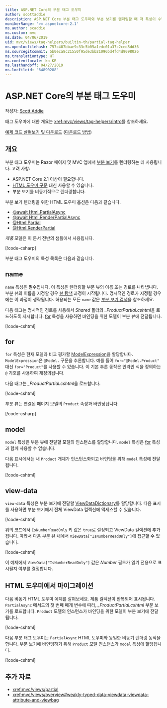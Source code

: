 ```yaml
---
title: ASP.NET Core의 부분 태그 도우미
author: scottaddie
description: ASP.NET Core 부분 태그 도우미와 부분 보기를 렌더링할 때 각 특성이 수행하는 역할을 알아봅니다.
monikerRange: '>= aspnetcore-2.1'
ms.author: scaddie
ms.custom: mvc
ms.date: 04/06/2019
uid: mvc/views/tag-helpers/builtin-th/partial-tag-helper
ms.openlocfilehash: 757c407bbae9c33c5b05a1edc01a37c2ced8dd36
ms.sourcegitcommit: 5b0eca8c21550f95de3bb21096bd4fd4d9098026
ms.translationtype: HT
ms.contentlocale: ko-KR
ms.lasthandoff: 04/27/2019
ms.locfileid: "64890288"
---
```

# <a name="partial-tag-helper-in-aspnet-core"></a>ASP.NET Core의 부분 태그 도우미

작성자: [Scott Addie](https://github.com/scottaddie)

태그 도우미에 대한 개요는 <xref:mvc/views/tag-helpers/intro>를 참조하세요.

[예제 코드 살펴보기 및 다운로드](https://github.com/aspnet/AspNetCore.Docs/tree/master/aspnetcore/mvc/views/tag-helpers/built-in/samples) ([다운로드 방법](xref:index#how-to-download-a-sample))

## <a name="overview"></a>개요

부분 태그 도우미는 Razor 페이지 및 MVC 앱에서 [부분 보기](xref:mvc/views/partial)를 렌더링하는 데 사용됩니다. 고려 사항:

* ASP.NET Core 2.1 이상이 필요합니다.
* [HTML 도우미 구문](xref:mvc/views/partial#reference-a-partial-view) 대신 사용할 수 있습니다.
* 부분 보기를 비동기적으로 렌더링합니다.

부분 보기 렌더링을 위한 HTML 도우미 옵션은 다음과 같습니다.

* [@await Html.PartialAsync](/dotnet/api/microsoft.aspnetcore.mvc.rendering.htmlhelperpartialextensions.partialasync)
* [@await Html.RenderPartialAsync](/dotnet/api/microsoft.aspnetcore.mvc.rendering.htmlhelperpartialextensions.renderpartialasync)
* [@Html.Partial](/dotnet/api/microsoft.aspnetcore.mvc.rendering.htmlhelperpartialextensions.partial)
* [@Html.RenderPartial](/dotnet/api/microsoft.aspnetcore.mvc.rendering.htmlhelperpartialextensions.renderpartial)

*제품* 모델은 이 문서 전반의 샘플에서 사용됩니다.

[!code-csharp[](samples/TagHelpersBuiltIn/Models/Product.cs)]

부분 태그 도우미의 특성 목록은 다음과 같습니다.

## <a name="name"></a>name

`name` 특성은 필수입니다. 이 특성은 렌더링할 부분 뷰의 이름 또는 경로를 나타냅니다. 부분 뷰의 이름을 지정할 경우 [뷰 탐색](xref:mvc/views/overview#view-discovery) 과정이 시작됩니다. 명시적인 경로가 지정될 경우에는 이 과정이 생략됩니다. 허용되는 모든 `name` 값은 [부분 보기 검색](xref:mvc/views/partial#partial-view-discovery)을 참조하세요.

다음 태그는 명시적인 경로를 사용해서 *Shared* 폴더의 *_ProductPartial.cshtml*을 로드하도록 지시합니다. [for](#for) 특성을 사용하면 바인딩을 위한 모델이 부분 뷰에 전달됩니다.

[!code-cshtml[](samples/TagHelpersBuiltIn/Pages/Product.cshtml?name=snippet_Name)]

## <a name="for"></a>for

`for` 특성은 현재 모델과 비교 평가할 [ModelExpression](/dotnet/api/microsoft.aspnetcore.mvc.viewfeatures.modelexpression)을 할당합니다. `ModelExpression`은 `@Model.` 구문을 추론합니다. 예를 들어 `for="@Model.Product"` 대신 `for="Product"`를 사용할 수 있습니다. 이 기본 추론 동작은 인라인 식을 정의하는 `@` 기호를 사용하여 재정의됩니다.

다음 태그는 *_ProductPartial.cshtml*을 로드합니다.

[!code-cshtml[](samples/TagHelpersBuiltIn/Pages/Product.cshtml?name=snippet_For)]

부분 뷰는 연결된 페이지 모델의 `Product` 속성과 바인딩됩니다.

[!code-csharp[](samples/TagHelpersBuiltIn/Pages/Product.cshtml.cs?highlight=8)]

## <a name="model"></a>model

`model` 특성은 부분 뷰에 전달할 모델의 인스턴스를 할당합니다. `model` 특성은 [for](#for) 특성과 함께 사용할 수 없습니다.

다음 표시에서는 새 `Product` 개체가 인스턴스화되고 바인딩을 위해 `model` 특성에 전달됩니다.

[!code-cshtml[](samples/TagHelpersBuiltIn/Pages/Product.cshtml?name=snippet_Model)]

## <a name="view-data"></a>view-data

`view-data` 특성은 부분 보기에 전달할 [ViewDataDictionary](/dotnet/api/microsoft.aspnetcore.mvc.viewfeatures.viewdatadictionary)를 할당합니다. 다음 표시를 사용하면 부분 보기에서 전체 ViewData 컬렉션에 액세스할 수 있습니다.

[!code-cshtml[](samples/TagHelpersBuiltIn/Pages/Product.cshtml?name=snippet_ViewData&highlight=5-)]

위의 코드에서 `IsNumberReadOnly` 키 값은 `true`로 설정되고 ViewData 컬렉션에 추가됩니다. 따라서 다음 부분 뷰 내에서 `ViewData["IsNumberReadOnly"]`에 접근할 수 있습니다.

[!code-cshtml[](samples/TagHelpersBuiltIn/Pages/Shared/_ProductViewDataPartial.cshtml?highlight=5)]

이 예제에서 `ViewData["IsNumberReadOnly"]` 값은 *Number* 필드가 읽기 전용으로 표시될지 여부를 결정합니다.

## <a name="migrate-from-an-html-helper"></a>HTML 도우미에서 마이그레이션

다음 비동기 HTML 도우미 예제를 살펴보세요. 제품 컬렉션이 반복되어 표시됩니다. `PartialAsync` 메서드의 첫 번째 매개 변수에 따라, *_ProductPartial.cshtml* 부분 보기를 로드합니다. `Product` 모델의 인스턴스가 바인딩을 위한 모델이 부분 보기에 전달됩니다.

[!code-cshtml[](samples/TagHelpersBuiltIn/Pages/Products.cshtml?name=snippet_HtmlHelper&highlight=3)]

다음 부분 태그 도우미는 `PartialAsync` HTML 도우미와 동일한 비동기 렌더링 동작을 합니다. 부분 보기에 바인딩하기 위해 `Product` 모델 인스턴스가 `model` 특성에 할당됩니다.

[!code-cshtml[](samples/TagHelpersBuiltIn/Pages/Products.cshtml?name=snippet_TagHelper&highlight=3)]

## <a name="additional-resources"></a>추가 자료

* <xref:mvc/views/partial>
* <xref:mvc/views/overview#weakly-typed-data-viewdata-viewdata-attribute-and-viewbag>
